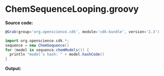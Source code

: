 # ChemSequenceLooping.groovy
**Source code:**
```groovy
@Grab(group='org.openscience.cdk', module='cdk-bundle', version='2.3')

import org.openscience.cdk.*;
sequence = new ChemSequence()
for (model in sequence.chemModels()) {
  println "model's hash: " + model.hashCode()
}
```
**Output:**
```plain
```
